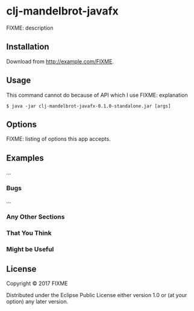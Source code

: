 # clj-mandelbrot-javafx

FIXME: description

## Installation

Download from http://example.com/FIXME.

## Usage
This command cannot do because of API which I use
FIXME: explanation

    $ java -jar clj-mandelbrot-javafx-0.1.0-standalone.jar [args]

## Options

FIXME: listing of options this app accepts.

## Examples

...

### Bugs

...

### Any Other Sections
### That You Think
### Might be Useful

## License

Copyright © 2017 FIXME

Distributed under the Eclipse Public License either version 1.0 or (at
your option) any later version.
